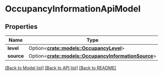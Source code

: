 # OccupancyInformationApiModel

## Properties

Name | Type | Description | Notes
------------ | ------------- | ------------- | -------------
**level** | Option<[**crate::models::OccupancyLevel**](VT.ApiPlaneraResa.Web.V4.Models.OccupancyLevel.md)> |  | [optional]
**source** | Option<[**crate::models::OccupancyInformationSource**](VT.ApiPlaneraResa.Web.V4.Models.OccupancyInformationSource.md)> |  | [optional]

[[Back to Model list]](../README.md#documentation-for-models) [[Back to API list]](../README.md#documentation-for-api-endpoints) [[Back to README]](../README.md)


